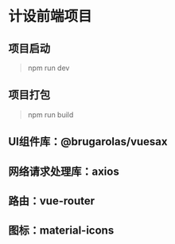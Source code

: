# 计设前端项目
## 项目启动
> npm run dev
## 项目打包
> npm run build


## UI组件库：@brugarolas/vuesax
## 网络请求处理库：axios
## 路由：vue-router
## 图标：material-icons

